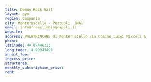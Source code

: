 ```yaml
---
title: Demon Rock Wall
layout: gym
region: Campania
city: Monteruscello - Pozzuoli  (NA)
email: info@freeclimbingnapoli.it
website: 
address: PALATRINCONE di Monteruscello via Cosimo Luigi Miccoli 6
phone: 
latitude: 40.87446213
longitude: 14.09949493
annual_fee: 
ingress_price: 
structures: 
monthly_subscription_price: 
rent: 
---
```


